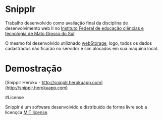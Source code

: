 # Snipplr

Trabalho desenvolvido como avaliação final da disciplina de desenvolvimento web II no [Instituto Federal de educação ciências e tecnologia de Mato Grosso do Sul](http://www.ifms.edu.br)

O mesmo foi desenvolvido utiliznado [webStorage](http://www.w3schools.com/html/html5_webstorage.asp), logo, todos os dados cadastrados não ficarão no servidor e sim alocados em sua maquina local.

# Demostração

[Snipplr Heroku - http://snipplr.herokuapp.com](http://snipplr.herokuapp.com)

#License

Snipplr é um software desenvolvido e distribuido de forma livre sob a licençca [MIT license](http://luizpicolo.mit-license.org).


